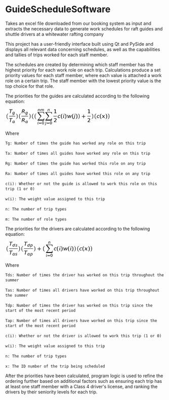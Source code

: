 ﻿# GuideScheduleSoftware
 
Takes an excel file downloaded from our booking system as input and extracts the necessary data to generate work schedules for raft guides and shuttle drivers at a whitewater rafting company

This project has a user-friendly interface built using Qt and PySide and displays all relevant data concerning schedules, as well as the capabilities and tallies of trips worked for each staff member.

The schedules are created by determining which staff member has the highest priority for each work role on each trip. Calculations produce a set priority values for each staff member, where each value is attached a work role on a certain trip. The staff member with the lowest priority value is the top choice for that role.

The priorities for the guides are calculated according to the following equation:


![](read_me_img/guide_priority_equation.png)


Where

    Tg: Number of times the guide has worked any role on this trip
 
    Ta: Number of times all guides have worked any role on this trip
 
    Rg: Number of times the guide has worked this role on any trip
 
    Ra: Number of times all guides have worked this role on any trip
 
    c(i): Whether or not the guide is allowed to work this role on this trip (1 or 0)
 
    w(i): The weight value assigned to this trip
    
    n: The number of trip types
    
    m: The number of role types 


The priorities for the drivers are calculated according to the following equation:


![](read_me_img/driver_priority_equation.png)


Where

    Tds: Number of times the driver has worked on this trip throughout the summer
 
    Tas: Number of times all drivers have worked on this trip throughout the summer
 
    Tdp: Number of times the driver has worked on this trip since the start of the most recent period
 
    Tap: Number of times all drivers have worked on this trip since the start of the most recent period
 
    c(i): Whether or not the driver is allowed to work this trip (1 or 0)
 
    w(i): The weight value assigned to this trip
    
    n: The number of trip types
    
    x: The ID number of the trip being scheduled

After the priorities have been calculated, program logic is used to refine the ordering further based on additional factors such as ensuring each trip has at least one staff member with a Class 4 driver's license, and ranking the drivers by their seniority levels for each trip.

